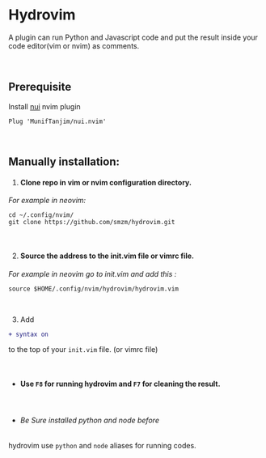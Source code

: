 # Hydrovim
A plugin can run Python and Javascript code and put the result inside your code editor(vim or nvim) as comments.

<br>

## Prerequisite
Install [nui](https://github.com/MunifTanjim/nui.nvim) nvim plugin
```vim
Plug 'MunifTanjim/nui.nvim'
```

<br>

## Manually installation:

1. #### Clone repo in vim or nvim configuration directory.
 
*For example in neovim:*
```
cd ~/.config/nvim/
git clone https://github.com/smzm/hydrovim.git
```
<br>

2. #### Source the address to the init.vim file or vimrc file.

*For example in neovim go to init.vim and add this :*
  
``` 
source $HOME/.config/nvim/hydrovim/hydrovim.vim
```

<br>

3. Add 

```diff
+ syntax on
```
to the top of your `init.vim` file. (or vimrc file)

<br>

- #### Use ```F8``` for running hydrovim and ```F7``` for cleaning the result.

<br>

- ###### Be Sure installed python and node before
hydrovim use ```python``` and ```node``` aliases for running codes.
